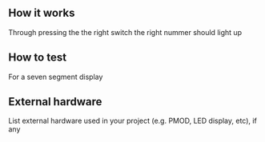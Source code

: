 <!---

This file is used to generate your project datasheet. Please fill in the information below and delete any unused
sections.

You can also include images in this folder and reference them in the markdown. Each image must be less than
512 kb in size, and the combined size of all images must be less than 1 MB.
-->

## How it works

Through pressing the the right switch the right nummer should light up

## How to test

For a seven segment display

## External hardware

List external hardware used in your project (e.g. PMOD, LED display, etc), if any
